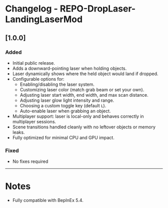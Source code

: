 # Changelog - REPO-DropLaser-LandingLaserMod

## [1.0.0]
### Added
- Initial public release.
- Adds a downward-pointing laser when holding objects.
- Laser dynamically shows where the held object would land if dropped.
- Configurable options for:
  - Enabling/disabling the laser system.
  - Customizing laser color (match grab beam or set your own).
  - Adjusting laser start width, end width, and max scan distance.
  - Adjusting laser glow light intensity and range.
  - Choosing a custom toggle key (default `L`).
  - Auto-enable laser when grabbing an object.
- Multiplayer support: laser is local-only and behaves correctly in multiplayer sessions.
- Scene transitions handled cleanly with no leftover objects or memory leaks.
- Fully optimized for minimal CPU and GPU impact.

### Fixed
- No fixes required

---

# Notes
- Fully compatible with BepInEx 5.4.